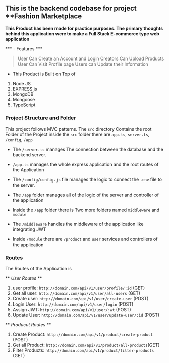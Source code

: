 ## This is the backend codebase for project **Fashion Marketplace 

**This Product has been made for practice purposes. The primary thoughts behind this application were to make a Full Stack E-commerce type web application**

*** - Features ***

  > User Can Create an Account and Login
  > Creators Can Upload Products
  > User Can Visit Profile page
  > Users can Update their Information

  - This Product is Built on Top of

  1.  Node JS
  2.  EXPRESS js
  3.  MongoDB
  4.  Mongoose
  5.  TypeScript

### Project Structure and Folder
This project follows MVC patterns. The `src` directory Contains the root Folder of the Project
inside the `src` folder there are `app.ts`, `server.ts`, `/config`, `/app`

- The `/server.ts` manages The connection between the database and the backend server.
- `/app.ts` manages the whole express application and the root routes of the Application

- The `/config/config.js` file manages the logic to connect the `.env` file to the server.

- The `/app` folder manages all of the logic of the server and controller of the application

- Inside the `/app` folder there is Two more folders named `middleware` and `module`

- The `/middleware` handles the middleware of the application like integrating JWT

- Inside `/module` there are `/product` and `user` services and controllers of the application

### Routes

The Routes of the Application is

** _User Routes_ **

1. user profile: `http://domain.com/api/v1/user/profile/:id` (GET)
2. Get all user: `http://domain.com/api/v1/user/all-users` (GET)
3. Create user: `http://domain.com/api/v1/user/create-user` (POST)
4. Login User: `http://domain.com/api/v1/user/login` (POST)
5. Assign JWT: `http://domain.com/api/v1/user/jwt` (POST)
6. Update User: `http://domain.com/api/v1/user/update-user/:id` (POST)

** _Producut Routes_ **

1. Create Product: `http://domain.com/api/v1/product/create-product` (POST)
2. Get all Product: `http://domain.com/api/v1/product/all-products`(GET)
3. Filter Products: `http://domain.com/api/v1/product/filter-products ` (GET)
